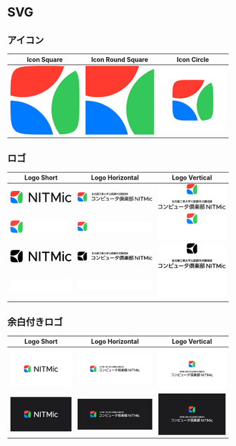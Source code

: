 # SVG

## アイコン

| Icon Square | Icon Round Square | Icon Circle |
| :---: | :---: | :---: |
| ![alt text](icon-square.svg) | ![alt text](icon-round-square.svg) | ![alt text](icon-circle.svg) |

## ロゴ

| Logo Short | Logo Horizontal | Logo Vertical |
| :---: | :---: | :---: |
| ![alt text](logo-short_light-color.svg) | ![alt text](logo-horizontal_light-color.svg) | ![alt text](logo-vertical_light-color.svg) |
| ![alt text](logo-short_dark-color.svg) | ![alt text](logo-horizontal_dark-color.svg) | ![alt text](logo-vertical_dark-color.svg) |
| ![alt text](logo-short_light-gray.svg) | ![alt text](logo-horizontal_light-gray.svg) | ![alt text](logo-vertical_light-gray.svg) |
| ![alt text](logo-short_dark-gray.svg) | ![alt text](logo-horizontal_dark-gray.svg) | ![alt text](logo-vertical_dark-gray.svg) |

## 余白付きロゴ

| Logo Short | Logo Horizontal | Logo Vertical |
| :---: | :---: | :---: |
| ![alt text](padded-logo-short_light.svg) | ![alt text](padded-logo-horizontal_light.svg) | ![alt text](padded-logo-vertical_light.svg) |
| ![alt text](padded-logo-short_dark.svg) | ![alt text](padded-logo-horizontal_dark.svg) | ![alt text](padded-logo-vertical_dark.svg) |
